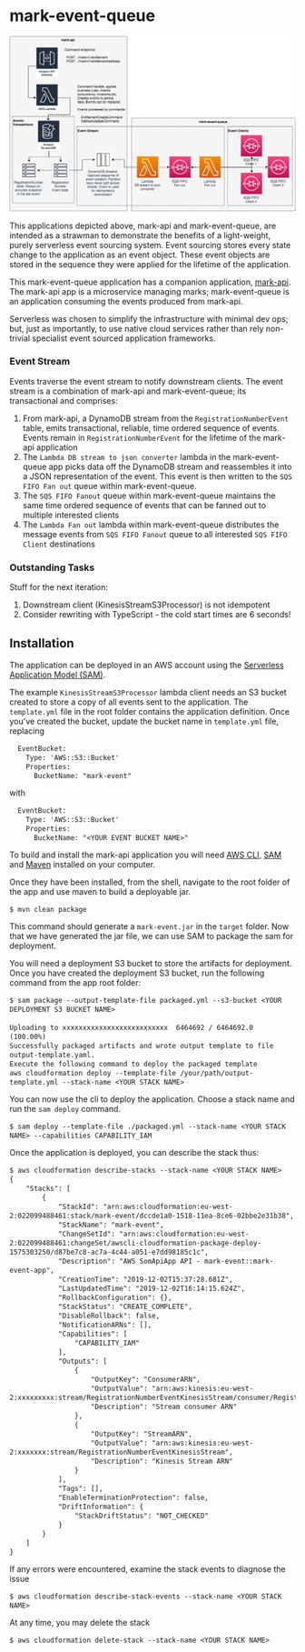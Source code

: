 # mark-event-queue

![mark](mark-event-queue.png)

This applications depicted above, mark-api and mark-event-queue, are intended as a strawman to demonstrate the benefits of a light-weight, purely serverless event sourcing system. Event sourcing stores every state change to the application as an event object. These event objects are stored in the sequence they were applied for the lifetime of the application.

This mark-event-queue application has a companion application, [mark-api](https://github.com/simon-cutts/mark-api). The mark-api app is a microservice managing marks; mark-event-queue is an application consuming the events produced from mark-api.

Serverless was chosen to simplify the infrastructure with minimal dev ops; but, just as importantly, to use native cloud services rather than rely non-trivial specialist event sourced application frameworks. 

### Event Stream

Events traverse the event stream to notify downstream clients. The event stream is a combination of mark-api and mark-event-queue; its transactional and comprises:

1. From mark-api, a DynamoDB stream from the `RegistrationNumberEvent` table, emits transactional, reliable, time ordered sequence of events. Events remain in `RegistrationNumberEvent` for the lifetime of the mark-api application 
2. The ``Lambda DB stream to json converter`` lambda in the mark-event-queue app picks data off the DynamoDB stream and reassembles it into a JSON representation of the event. This event is then written to the  `SQS FIFO Fan out` queue within mark-event-queue.
3. The `SQS FIFO Fanout` queue within mark-event-queue maintains the same time ordered sequence of events that can be fanned out to multiple interested clients
4. The `Lambda Fan out` lambda within mark-event-queue distributes the message events from `SQS FIFO Fanout` queue to all interested `SQS FIFO Client` destinations

### Outstanding Tasks

Stuff for the next iteration:

1. Downstream client (KinesisStreamS3Processor) is not idempotent
2. Consider rewriting with TypeScript - the cold start times are 6 seconds!

## Installation
The application can be deployed in an AWS account using the [Serverless Application Model (SAM)](https://github.com/awslabs/serverless-application-model). 

The example `KinesisStreamS3Processor` lambda client needs an S3 bucket created to store a copy of all events sent to the application. The `template.yml` file in the root folder contains the application definition. Once you've created the bucket, update the bucket name in `template.yml` file, replacing
```
  EventBucket:
    Type: 'AWS::S3::Bucket'
    Properties:
      BucketName: "mark-event"
```
with
```
  EventBucket:
    Type: 'AWS::S3::Bucket'
    Properties:
      BucketName: "<YOUR EVENT BUCKET NAME>"
```
To build and install the mark-api application you will need [AWS CLI](https://aws.amazon.com/cli/), [SAM](https://github.com/awslabs/serverless-application-model) and [Maven](https://maven.apache.org/) installed on your computer.

Once they have been installed, from the shell, navigate to the root folder of the app and use maven to build a deployable jar. 
```
$ mvn clean package
```

This command should generate a `mark-event.jar` in the `target` folder. Now that we have generated the jar file, we can use SAM to package the sam for deployment. 

You will need a deployment S3 bucket to store the artifacts for deployment. Once you have created the deployment S3 bucket, run the following command from the app root folder:

```
$ sam package --output-template-file packaged.yml --s3-bucket <YOUR DEPLOYMENT S3 BUCKET NAME>

Uploading to xxxxxxxxxxxxxxxxxxxxxxxxxx  6464692 / 6464692.0  (100.00%)
Successfully packaged artifacts and wrote output template to file output-template.yaml.
Execute the following command to deploy the packaged template
aws cloudformation deploy --template-file /your/path/output-template.yml --stack-name <YOUR STACK NAME>
```

You can now use the cli to deploy the application. Choose a stack name and run the `sam deploy` command.
 
```
$ sam deploy --template-file ./packaged.yml --stack-name <YOUR STACK NAME> --capabilities CAPABILITY_IAM
```

Once the application is deployed, you can describe the stack thus:

```
$ aws cloudformation describe-stacks --stack-name <YOUR STACK NAME>
{
    "Stacks": [
        {
            "StackId": "arn:aws:cloudformation:eu-west-2:022099488461:stack/mark-event/dccde1a0-1518-11ea-8ce6-02bbe2e31b38",
            "StackName": "mark-event",
            "ChangeSetId": "arn:aws:cloudformation:eu-west-2:022099488461:changeSet/awscli-cloudformation-package-deploy-1575303250/d87be7c8-ac7a-4c44-a051-e7dd98185c1c",
            "Description": "AWS SomApiApp API - mark-event::mark-event-app",
            "CreationTime": "2019-12-02T15:37:28.681Z",
            "LastUpdatedTime": "2019-12-02T16:14:15.624Z",
            "RollbackConfiguration": {},
            "StackStatus": "CREATE_COMPLETE",
            "DisableRollback": false,
            "NotificationARNs": [],
            "Capabilities": [
                "CAPABILITY_IAM"
            ],
            "Outputs": [
                {
                    "OutputKey": "ConsumerARN",
                    "OutputValue": "arn:aws:kinesis:eu-west-2:xxxxxxxxx:stream/RegistrationNumberEventKinesisStream/consumer/RegistrationNumberEventStreamConsumer:1575303290",
                    "Description": "Stream consumer ARN"
                },
                {
                    "OutputKey": "StreamARN",
                    "OutputValue": "arn:aws:kinesis:eu-west-2:xxxxxxx:stream/RegistrationNumberEventKinesisStream",
                    "Description": "Kinesis Stream ARN"
                }
            ],
            "Tags": [],
            "EnableTerminationProtection": false,
            "DriftInformation": {
                "StackDriftStatus": "NOT_CHECKED"
            }
        }
    ]
}
```

If any errors were encountered, examine the stack events to diagnose the issue

```
$ aws cloudformation describe-stack-events --stack-name <YOUR STACK NAME>
```

At any time, you may delete the stack

```
$ aws cloudformation delete-stack --stack-name <YOUR STACK NAME>
```